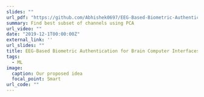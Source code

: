 ```yaml
---
slides: ""
url_pdf: "https://github.com/Abhishek0697/EEG-Based-Biometric-Authentication-for-Brain-Computer-Interfaces-/blob/master/Biometric_Authentication_using_EEG_Report.pdf"
summary: Find best subset of channels using PCA
url_video: ""
date: "2019-12-1T00:00:00Z"
external_link: ''
url_slides: ""
title: EEG-Based Biometric Authentication for Brain Computer Interfaces
tags:
  - ML
image:
  caption: Our proposed idea
  focal_point: Smart
url_code: ""
---
```


